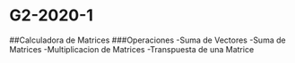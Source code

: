 
# G2-2020-1
##Calculadora de Matrices 
###Operaciones
-Suma de Vectores
-Suma de Matrices
-Multiplicacion de Matrices 
-Transpuesta de una Matrice
